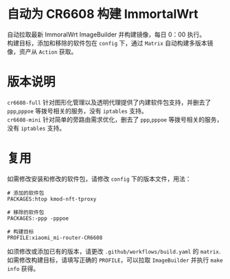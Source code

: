 # 自动为 CR6608 构建 ImmortalWrt
自动拉取最新 ImmoralWrt ImageBuilder 并构建镜像，每日 0：00 执行。    
构建目标，添加和移除的软件包在 `config` 下，通过 `Matrix` 自动构建多版本镜像，资产从 `Action` 获取。    


# 版本说明
`cr6608-full` 针对图形化管理以及透明代理提供了内建软件包支持，并删去了 `ppp`,`pppoe` 等拨号相关的服务，没有 `iptables` 支持。    
`cr6608-mini` 针对简单的旁路由需求优化，删去了 `ppp`,`pppoe` 等拨号相关的服务，没有 `iptables` 支持。   


# 复用
如需修改安装和修改的软件包，请修改 `config` 下的版本文件，用法：    
```
# 添加的软件包
PACKAGES:htop kmod-nft-tproxy

# 移除的软件包
PACKAGES:-ppp -pppoe

# 构建目标
PROFILE:xiaomi_mi-router-CR6608
```

如须修改或添加已有的版本，请更改 `.github/workflows/build.yaml` 的 `matrix`.    
如需修改构建目标，请填写正确的 `PROFILE`，可以拉取 `ImageBuilder` 并执行 `make info` 获得。    

